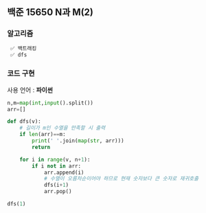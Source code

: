## 백준 15650 N과 M(2)

### 알고리즘

```txt
 ✅ 백트래킹
 ✅ dfs
```

### 코드 구현

사용 언어 : **파이썬**

```python
n,m=map(int,input().split())
arr=[]

def dfs(v):
    # 길이가 m인 수열을 만족할 시 출력
    if len(arr)==m:
        print(' '.join(map(str, arr)))
        return

    for i in range(v, n+1):
        if i not in arr:
            arr.append(i)
            # 수열이 오름차순이어야 하므로 현재 숫자보다 큰 숫자로 재귀호출
            dfs(i+1)
            arr.pop()

dfs(1)
```

